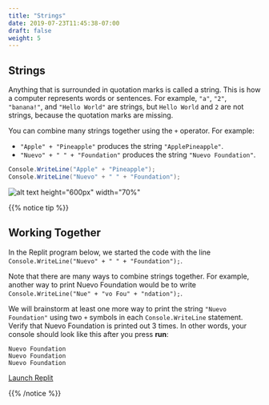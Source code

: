 ```yaml
---
title: "Strings"
date: 2019-07-23T11:45:38-07:00
draft: false
weight: 5
---
```


## Strings

Anything that is surrounded in quotation marks is called a string. This is how a computer represents words or sentences. For example, `"a"`, `"2"`, `"banana!"`, and `"Hello World"` are strings, but `Hello World` and `2` are not strings, because the quotation marks are missing.

You can combine many strings together using the `+` operator. For example:

- `"Apple" + "Pineapple"` produces the string `"ApplePineapple"`.
- `"Nuevo" + " " + "Foundation"` produces the string `"Nuevo Foundation"`.

```csharp
Console.WriteLine("Apple" + "Pineapple");
Console.WriteLine("Nuevo" + " " + "Foundation");
```

![alt text height="600px" width="70%"](../media/strings-intro.png "Combining strings with +")

{{% notice tip %}}

## Working Together

In the Replit program below, we started the code with the line `Console.WriteLine("Nuevo" + " " + "Foundation");`.

Note that there are many ways to combine strings together. For example, another way to print Nuevo Foundation would be to write `Console.WriteLine("Nue" + "vo Fou" + "ndation");`.

We will brainstorm at least one more way to print the string `"Nuevo Foundation"` using two `+` symbols in each `Console.WriteLine` statement. Verify that Nuevo Foundation is printed out 3 times. In other words, your console should look like this after you press **run**:

```
Nuevo Foundation
Nuevo Foundation
Nuevo Foundation
```

<a class="my-2 mx-4 btn btn-info" href="https://replit.com/@nuevofoundation/NF-CSharp-Strings" target="_blank">Launch Replit</a>

{{% /notice %}}
